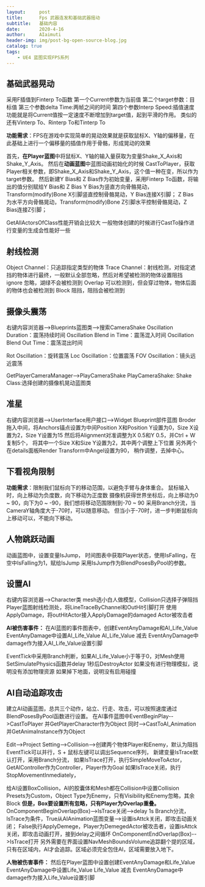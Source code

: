 ```yaml
---
layout:     post
title:      Fps 武器连发和基础武器摇动
subtitle:   基础内容
date:       2020-4-16
author:     AIaimuti
header-img: img/post-bg-open-source-blog.jpg
catalog: true
tags:
    - UE4 蓝图实现FPS系列
---
```


## 基础武器晃动

采用F插值到Finterp To函数
第一个Current参数为当前值
第二个target参数：目标值
第三个参数delta Time:两帧之间的时间
第四个参数Interp Speed:插值速度
功能就是将Current值按一定速度不断增加到target值，起到平滑的作用。
类似的还有Vinterp To、Rinterp To和Tinterp To

**功能需求**：FPS在游戏中实现简单的晃动效果就是获取鼠标X、Y轴的偏移量，在此基础上进行一个偏移量的插值作用于骨骼，形成晃动的效果

首先，**在Player蓝图**中将鼠标X、Y轴的输入量获取为变量Shake_X_Axis和Shake_Y_Axis。
然后在**动画蓝图**中蓝图动画初始化的时候 CastToPlayer，获取Player相关参数，即Shake_X_Axis和Shake_Y_Axis，这个值一种在变，所以作为target参数。
然后新建Y Bias和 Z Bias作为初始变量，采用Finterp To函数，将输出的值分别赋给Y Bias和 Z Bias
Y Bias为竖直方向骨骼晃动，Transform(modify)Bone X引脚竖直控制骨骼晃动，Y Bias连接X引脚；
Z Bias为水平方向骨骼晃动，Transform(modify)Bone Z引脚水平控制骨骼晃动，Z Bias连接Z引脚；


GetAllActorsOfClass性能开销会比较大
一般物体创建的时候进行CastTo操作进行变量的生成会性能好一些

## 射线检测

Object Channel：只追踪指定类型的物体
Trace Channel：射线检测，对指定遮挡的物体进行最终，一般默认全部忽略，然后对希望被检测的物体设置阻挡
ignore 忽略，湖绿不会被检测到
Overlap 可以检测到，但会穿过物体，物体后面的物体也会被检测到
Block 阻挡，阻挡会被检测到

## 摄像头震荡
右键内容浏览器-->Blueprints蓝图类-->搜索CameraShake
Oscillation Duration：震荡持续时间
Oscillation Blend in Time：震荡混入时间
Oscillation Blend Out Time：震荡混出时间

Rot Oscillation：旋转震荡
Loc Oscillation：位置震荡
FOV Oscillation：镜头远近震荡

GetPlayerCameraManager-->PlayCameraShake
PlayCameraShake:
Shake Class:选择创建的摄像机晃动蓝图类

## 准星
右键内容浏览器-->UserInterface用户接口-->Widget Blueprint部件蓝图
Broder拖入中间，将Anchors锚点设置为中间Position X和Position Y设置为0，Size X设置为2，Size Y设置为15
然后将Alignment对准调整为X 0.5和Y 0.5，并Ctrl + W复制5个，
将其中一个Size X和Size Y设置为2，其中两个调整上下位置
另外两个在details面板Render Transform中Angel设置为90，
稍作调整，去掉中心。

## 下看视角限制
**功能需求**：限制我们鼠标向下的移动范围，以避免手臂与身体重合。
鼠标输入时，向上移动为负度数，向下移动为正度数
摄像机获得世界坐标后，向上移动为0 ~ 90，向下为0 ~ -90，我们想将移动范围限制到-70 ~ 90
采用Branch分流，当CameraY轴角度大于-70时，可以随意移动。
但当小于-70时，进一步判断鼠标向上移动可以，不能向下移动。

## 人物跳跃动画
动画蓝图中，设置变量IsJump，
时间图表中获取Player状态，使用IsFalling，在空中IsFalling为1，赋给IsJump
采用IsJump作为BlendPosesByPool的参数。

## 设置AI

右键内容浏览器-->Character类
mesh选小白人做模型，Collision只选择子弹阻挡
Player蓝图射线检测处，将LineTraceByChannel和OutHit引脚打开
使用ApplyDamage，将outHitActor接入ApplyDamage的damaged Actor被攻击者

**AI被伤害事件：**
在AI蓝图的事件图表中，创建EventAnyDamage和AI_Life_Value
EventAnyDamage中设置AI_Life_Value
AI_Life_Value 减去 EventAnyDamage中damage作为接入AI_Life_Value设置引脚

EventTick中采用Branch判断，如果AI_Life_Value小于等于0，对Mesh使用SetSimulatePhysics函数并delay 1秒后DestroyActor
如果没有进行物理模拟，说明没有添加物理资源
如果掉下地面，说明没有启用碰撞

## AI自动追踪攻击
建立AI动画蓝图，总共三个动作，站立、行走、攻击，可以按照速度通过BlendPosesByPool函数进行设置。
在AI事件蓝图中EventBeginPlay-->CastToPlayer 并GetPlayerCharacter作为Object
同时-->CastToAI_Animation 并GetAnimaInstance作为Object

Edit-->Project Setting-->Collision-->创建两个物体Player和Enemy，默认为阻挡
EventTick可以并行，S + 鼠标左键可以调出Sequence序列，
新建变量IsTrace默认打开，采用Branch分流，
如果IsTrace打开，执行SimpleMoveToActor，GetAlController作为Controller，Player作为Goal
如果IsTrace关闭，执行StopMovementInmediately，

给AI设置BoxCollision，AI的胶囊体和Mesh都在Collision中设置Collision Presets为Custom，Object Type为Enemy，只有Visibility和Enemy忽略，其余Block
**但是，Box要设置所有忽略，只有Player为Overlap重叠。**
OnComponentBeginOverlap(Box)-->IsTrace关闭-->delay 1s
Branch分流，IsTrace为条件，True从AIAnimation蓝图变量-->设置isAttck关闭，即攻击动画关闭；
False执行ApplyDemege，Player为DemegedActor被攻击者，设置isAttck关闭，即攻击动画打开，接到delay之间循环
OnComponentEndOverlap(Box)-->IsTrace打开
另外需要在界面设置NavMeshBoundsVolume追踪翻个提的区域，只有在区域内，AI才会追踪。区域必须完全包住AI，区域需要放入地下。

**人物被伤害事件：**
然后在Player蓝图中设置创建EventAnyDamage和Life_Value
EventAnyDamage中设置Life_Value
Life_Value 减去 EventAnyDamage中damage作为接入Life_Value设置引脚
